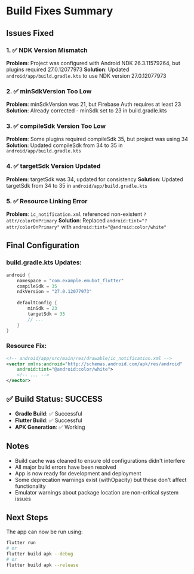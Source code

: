 # Build Fixes Summary

## Issues Fixed

### 1. ✅ NDK Version Mismatch
**Problem**: Project was configured with Android NDK 26.3.11579264, but plugins required 27.0.12077973
**Solution**: Updated `android/app/build.gradle.kts` to use NDK version 27.0.12077973

### 2. ✅ minSdkVersion Too Low
**Problem**: minSdkVersion was 21, but Firebase Auth requires at least 23
**Solution**: Already corrected - minSdk set to 23 in build.gradle.kts

### 3. ✅ compileSdk Version Too Low
**Problem**: Some plugins required compileSdk 35, but project was using 34
**Solution**: Updated compileSdk from 34 to 35 in `android/app/build.gradle.kts`

### 4. ✅ targetSdk Version Updated
**Problem**: targetSdk was 34, updated for consistency
**Solution**: Updated targetSdk from 34 to 35 in `android/app/build.gradle.kts`

### 5. ✅ Resource Linking Error
**Problem**: `ic_notification.xml` referenced non-existent `?attr/colorOnPrimary`
**Solution**: Replaced `android:tint="?attr/colorOnPrimary"` with `android:tint="@android:color/white"`

## Final Configuration

### build.gradle.kts Updates:
```kotlin
android {
    namespace = "com.example.emubot_flutter"
    compileSdk = 35
    ndkVersion = "27.0.12077973"
    
    defaultConfig {
        minSdk = 23
        targetSdk = 35
        // ...
    }
}
```

### Resource Fix:
```xml
<!-- android/app/src/main/res/drawable/ic_notification.xml -->
<vector xmlns:android="http://schemas.android.com/apk/res/android"
    android:tint="@android:color/white">
    <!-- ... -->
</vector>
```

## ✅ Build Status: SUCCESS

- **Gradle Build**: ✅ Successful
- **Flutter Build**: ✅ Successful  
- **APK Generation**: ✅ Working

## Notes

- Build cache was cleaned to ensure old configurations didn't interfere
- All major build errors have been resolved
- App is now ready for development and deployment
- Some deprecation warnings exist (withOpacity) but these don't affect functionality
- Emulator warnings about package location are non-critical system issues

## Next Steps

The app can now be run using:
```bash
flutter run
# or
flutter build apk --debug
# or
flutter build apk --release
```